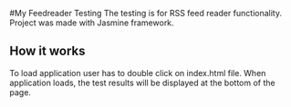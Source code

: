 #My Feedreader Testing
The testing is for RSS feed reader functionality. Project was made with Jasmine framework.

## How it works
To load application user has to double click on index.html file.
When application loads, the test results will be displayed at the bottom of the page.
